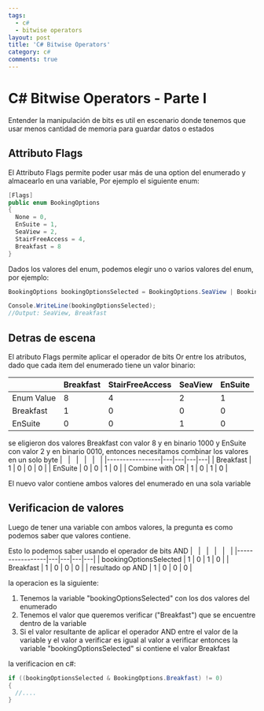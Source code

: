 ```yaml
---
tags:
  - c#
  - bitwise operators
layout: post
title: 'C# Bitwise Operators'
category: c#
comments: true
---
```


# C# Bitwise Operators - Parte I

Entender la manipulación de bits es util en escenario donde tenemos que usar menos cantidad de memoria para guardar datos o estados

## Attributo Flags

El Attributo Flags permite poder usar más de una option del enumerado y almacearlo en una variable, Por ejemplo el siguiente enum:

```csharp
[Flags]
public enum BookingOptions
{
  None = 0,
  EnSuite = 1,
  SeaView = 2,
  StairFreeAccess = 4,
  Breakfast = 8
}

```

Dados los valores del enum, podemos elegir uno o varios valores del enum, por ejemplo:

```csharp
BookingOptions bookingOptionsSelected = BookingOptions.SeaView | BookingOptions.Breakfast;

Console.WriteLine(bookingOptionsSelected);
//Output: SeaView, Breakfast
```

## Detras de escena

El atributo Flags permite aplicar el operador de bits Or entre los atributos, dado que cada item del enumerado tiene un valor binario:

|            | Breakfast | StairFreeAccess | SeaView | EnSuite |
|------------|-----------|-----------------|---------|---------|
| Enum Value | 8         | 4               | 2       | 1       |
| Breakfast  | 1         | 0               | 0       | 0       |
| EnSuite    | 0         | 0               | 1       | 0       |

se eligieron dos valores Breakfast con valor 8 y en binario 1000 y EnSuite con valor 2 y en binario 0010, entonces necesitamos combinar los valores en un solo byte
| &nbsp;       | &nbsp; | &nbsp; | &nbsp; | &nbsp; |
|-----------------|---|---|---|---|
| Breakfast       | 1 | 0 | 0 | 0 |
| EnSuite         | 0 | 0 | 1 | 0 |
| Combine with OR | 1 | 0 | 1 | 0 |

El nuevo valor contiene ambos valores del enumerado en una sola variable

## Verificacion de valores

Luego de tener una variable con ambos valores, la pregunta es como podemos saber que valores contiene.

Esto lo podemos saber usando el operador de bits AND 
| &nbsp;       | &nbsp; | &nbsp; | &nbsp; | &nbsp; |
|-----------------|---|---|---|---|
| bookingOptionsSelected       | 1 | 0 | 1 | 0 |
| Breakfast       | 1 | 0 | 0 | 0 |
| resultado op AND | 1 | 0 | 0 | 0 |

la operacion es la siguiente:

1. Tenemos la variable "bookingOptionsSelected" con los dos valores del enumerado
2. Tenemos el valor que queremos verificar ("Breakfast") que se encuentre dentro de la variable
3. Si el valor resultante de aplicar el operador AND entre el valor de la variable y el valor a verificar es igual al valor a verificar entonces la variable "bookingOptionsSelected" si contiene el valor Breakfast

la verificacion en c#:

```csharp
if ((bookingOptionsSelected & BookingOptions.Breakfast) != 0)
{
  //....
}
```
